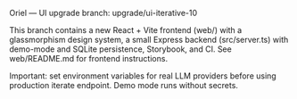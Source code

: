 Oriel — UI upgrade branch: upgrade/ui-iterative-10

This branch contains a new React + Vite frontend (web/) with a glassmorphism design system, a small Express backend (src/server.ts) with demo-mode and SQLite persistence, Storybook, and CI. See web/README.md for frontend instructions.

Important: set environment variables for real LLM providers before using production iterate endpoint. Demo mode runs without secrets.
